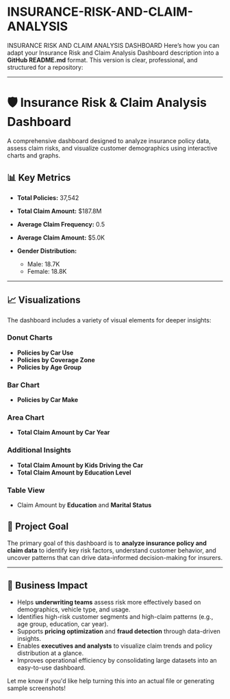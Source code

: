 # INSURANCE-RISK-AND-CLAIM-ANALYSIS
INSURANCE RISK AND CLAIM ANALYSIS DASHBOARD
Here’s how you can adapt your Insurance Risk and Claim Analysis Dashboard description into a **GitHub README.md** format. This version is clear, professional, and structured for a repository:

---

# 🛡️ Insurance Risk & Claim Analysis Dashboard

A comprehensive dashboard designed to analyze insurance policy data, assess claim risks, and visualize customer demographics using interactive charts and graphs.

## 📊 Key Metrics

* **Total Policies:** 37,542
* **Total Claim Amount:** $187.8M
* **Average Claim Frequency:** 0.5
* **Average Claim Amount:** $5.0K
* **Gender Distribution:**

  * Male: 18.7K
  * Female: 18.8K

---

## 📈 Visualizations

The dashboard includes a variety of visual elements for deeper insights:

### Donut Charts

* **Policies by Car Use**
* **Policies by Coverage Zone**
* **Policies by Age Group**

### Bar Chart

* **Policies by Car Make**

### Area Chart

* **Total Claim Amount by Car Year**

### Additional Insights

* **Total Claim Amount by Kids Driving the Car**
* **Total Claim Amount by Education Level**

### Table View

* Claim Amount by **Education** and **Marital Status**


## 🎯 Project Goal

The primary goal of this dashboard is to **analyze insurance policy and claim data** to identify key risk factors, understand customer behavior, and uncover patterns that can drive data-informed decision-making for insurers.

---

## 💼 Business Impact

* Helps **underwriting teams** assess risk more effectively based on demographics, vehicle type, and usage.
* Identifies high-risk customer segments and high-claim patterns (e.g., age group, education, car year).
* Supports **pricing optimization** and **fraud detection** through data-driven insights.
* Enables **executives and analysts** to visualize claim trends and policy distribution at a glance.
* Improves operational efficiency by consolidating large datasets into an easy-to-use dashboard.





Let me know if you'd like help turning this into an actual file or generating sample screenshots!
